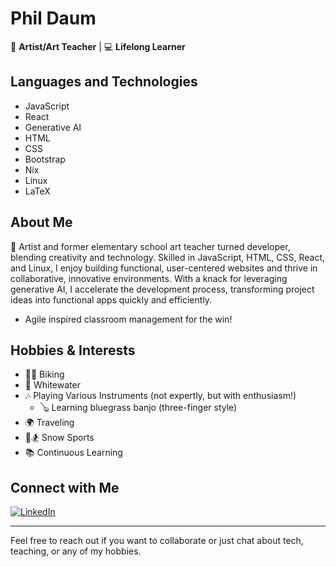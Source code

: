 # Phil Daum

🎨 **Artist/Art Teacher** | 💻 **Lifelong Learner**

## Languages and Technologies
- JavaScript
- React
- Generative AI
- HTML
- CSS
- Bootstrap
- Nix
- Linux
- LaTeX

## About Me
🎨 Artist and former elementary school art teacher turned developer, blending creativity and technology. Skilled in JavaScript, HTML, CSS, React, and Linux, I enjoy building functional, user-centered websites and thrive in collaborative, innovative environments. With a knack for leveraging generative AI, I accelerate the development process, transforming project ideas into functional apps quickly and efficiently.
- Agile inspired classroom management for the win!

## Hobbies & Interests
- 🚴‍♂️ Biking
- 🌊 Whitewater
- 🎶 Playing Various Instruments (not expertly, but with enthusiasm!)
  - 🪕 Learning bluegrass banjo (three-finger style)
- 🌍 Traveling
- 🎿🏂 Snow Sports
- 📚 Continuous Learning

## Connect with Me
[![LinkedIn](https://img.shields.io/badge/LinkedIn-Phil%20Daum-blue)](https://www.linkedin.com/in/daumphil/)

---

Feel free to reach out if you want to collaborate or just chat about tech, teaching, or any of my hobbies.

